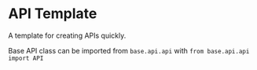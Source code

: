 # API Template
A template for creating APIs quickly.

Base API class can be imported from `base.api.api` with `from base.api.api import API`
